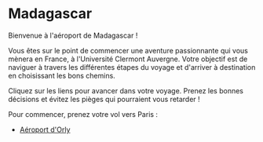# Madagascar

Bienvenue à l'aéroport de Madagascar ! 

Vous êtes sur le point de commencer une aventure passionnante qui vous mènera en France, à l'Université Clermont Auvergne. Votre objectif est de naviguer à travers les différentes étapes du voyage et d'arriver à destination en choisissant les bons chemins.


Cliquez sur les liens pour avancer dans votre voyage. Prenez les bonnes décisions et évitez les pièges qui pourraient vous retarder !

Pour commencer, prenez votre vol vers Paris :

- [Aéroport d'Orly](orly.md)



